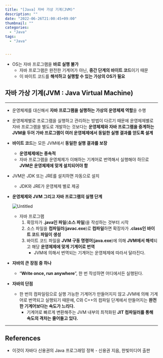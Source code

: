 ```yaml
---
title: "[Java] 자바 가상 기계(JVM)"
description: ""
date: "2022-06-26T21:00:45+09:00"
thumbnail: ""
categories:
  - "Java"
tags:
  - "Java"


---
```

<!--more-->

- OS는 자바 프로그램을 **바로 실행 불가**
    - 자바 프로그램은 완전한 기계어가 아닌, **중간 단계의 바이트 코드**이기 때문
    - 이 바이트 코드를 **해석하고 실행할 수 있는 가상의 OS가 필요**

## 자바 가상 기계(JVM : Java Virtual Machine)

---

- 운영체제를 대신해서 **자바 프로그램을 실행하는 가상의 운영체제 역할**을 수행
- 운영체제별로 프로그램을 실행하고 관리하는 방법이 다르기 때문에 운영체제별로 자바 프로그램을 별도로 개발하는 것보다는 **운영체제와 자바 프로그램을 중계하는 JVM을 두어 가바 프로그램이 여러 운영체제에서 동일한 실행 결과를 얻도록 설계**
- **바이트 코드**는 모든 JVM에서 **동일한 실행 결과를 보장**
    - **운영체제에는 종속적**
    - 자바 프로그램을 운영체제가 이해하는 기계어로 번역해서 실행해야 하므로 **JVM은 운영체제에 맞게 설치되어야 함**
   
- JVM은 JDK 또는 JRE를 설치하면 자동으로 설치
    - JDK와 JRE가 운영체제 별로 제공   

- **운영체제와 JVM 그리고 자바 프로그램의 실행 단계**
    
    ![Untitled](/images/lang_java/start/자바_가상_기계(JVM)/Untitled.png)
    
    - 자바 프로그램
        1. 확장자가 **.java인 파일**(**소스 파일**)을 작성하는 것부터 시작
        2. 소스 파일을 **컴파일러**(**javac.exe**)로 **컴파일**하면 확장자가 **.class인  바이트 코드 파일이 생성**
        3. 바이트 코드 파일을 **JVM 구동 명령어**(**java.exe**)에 의해 **JVM에서 해석**되고 해당 **운영체제에 맞게 기계어로 번역**
            - JVM에 의해서 번역되는 기계어는 운영체제에 따라서 달라진다.
- **자바의 큰 장점 중 하나**
    - “**Write once, run anywhere**”, 한 번 작성하면 어디에서든 실행된다.
   
- **자바의 단점**
    - 한 번의 컴파일링으로 실행 가능한 기계어가 만들어지지 않고 JVM에 의해 기계어로 번역되고 실행되기 때문에, C와 C++의 컴파일 단계에서 만들어지는 **완전한 기계어보다는 속도가 느리다.**
        - 기계어로 빠르게 변환해주는 JVM 내부의 최적화된 **JIT 컴파일러를 통해 속도의 격차는 줄어들고 있다.**

---

## References

- 이것이 자바다 신용권의 Java 프로그래밍 정복 - 신용권 지음, 한빛미디어 출판